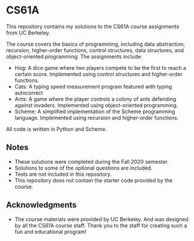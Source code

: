 # CS61A

This repository contains my solutions to the CS61A course assignments from UC Berkeley.

The course covers the basics of programming, including data abstraction, recursion, higher-order functions, control structures, data structures, and object-oriented programming. The assignments include:

-   Hog: A dice game where two players compete to be the first to reach a certain score. Implemented using control structures and higher-order functions.
-   Cats: A typing speed measurement program featured with typing autocorrect
-   Ants: A game where the player controls a colony of ants defending against invaders. Implemented using object-oriented programming.
-   Scheme: A simplified implementation of the Scheme programming language. Implemented using recursion and higher-order functions.

All code is written in Python and Scheme.

## Notes

-   These solutions were completed during the Fall 2020 semester.
-   Solutions to some of the optional questions are included.
-   Tests are not included in this repository.
-   This repository does not contain the starter code provided by the course.

## Acknowledgments

-   The course materials were provided by UC Berkeley. And was designed by all the CS61A course staff. Thank you to the staff for creating such a fun and educational program!
